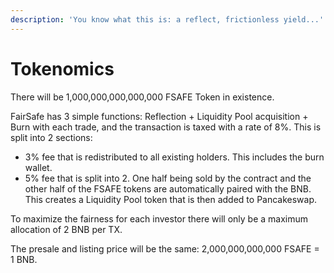 ```yaml
---
description: 'You know what this is: a reflect, frictionless yield...'
---
```


# Tokenomics

There will be 1,000,000,000,000,000 FSAFE Token in existence.

FairSafe has 3 simple functions: Reflection + Liquidity Pool acquisition + Burn with each trade, and the transaction is taxed with a rate of 8%. This is split into 2 sections:

* 3% fee that is redistributed to all existing holders. This includes the burn wallet.
* 5% fee that is split into 2. One half being sold by the contract and the other half of the FSAFE tokens are automatically paired with the BNB. This creates a Liquidity Pool token that is then added to Pancakeswap. 



To maximize the fairness for each investor there will only be a maximum allocation of 2 BNB per TX. 

The presale and listing price will be the same: 2,000,000,000,000 FSAFE = 1 BNB.

